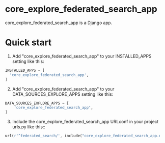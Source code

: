 # core_explore_federated_search_app

core_explore_federated_search_app is a Django app.

# Quick start

1. Add "core_explore_federated_search_app" to your INSTALLED_APPS setting like this:

```python
INSTALLED_APPS = [
  'core_explore_federated_search_app',
]
```
  
2. Add "core_explore_federated_search_app" to your DATA_SOURCES_EXPLORE_APPS setting like this:

```python
DATA_SOURCES_EXPLORE_APPS = [
    'core_explore_federated_search_app',
]
```


3. Include the core_explore_federated_search_app URLconf in your project urls.py like this::

```python
url(r'^federated_search/', include("core_explore_federated_search_app.urls")),
```
